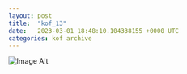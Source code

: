 ```yaml
---
layout:	post
title:	"kof_13"
date:	2023-03-01 18:48:10.104338155 +0000 UTC
categories:	kof archive
---
```


![Image Alt](https://k0f.github.io/assets/kof_13.png)